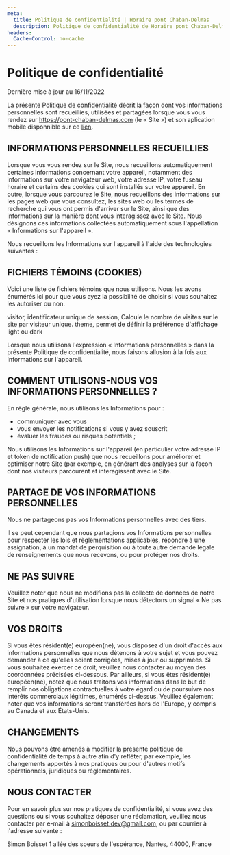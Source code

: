 ```yaml
---
meta:
  title: Politique de confidentialité | Horaire pont Chaban-Delmas
  description: Politique de confidentialité de Horaire pont Chaban-Delmas
headers:
  Cache-Control: no-cache
---
```


# Politique de confidentialité

Dernière mise à jour au 16/11/2022

La présente Politique de confidentialité décrit la façon dont vos informations personnelles sont recueillies, utilisées et partagées lorsque vous vous rendez sur https://pont-chaban-delmas.com (le « Site ») et son aplication mobile disponnible sur ce [lien](https://play.google.com/store/apps/details?id=com.simonboisset.monpontchaban&pli=1).

## INFORMATIONS PERSONNELLES RECUEILLIES

Lorsque vous vous rendez sur le Site, nous recueillons automatiquement certaines informations concernant votre appareil, notamment des informations sur votre navigateur web, votre adresse IP, votre fuseau horaire et certains des cookies qui sont installés sur votre appareil. En outre, lorsque vous parcourez le Site, nous recueillons des informations sur les pages web que vous consultez, les sites web ou les termes de recherche qui vous ont permis d'arriver sur le Site, ainsi que des informations sur la manière dont vous interagissez avec le Site. Nous désignons ces informations collectées automatiquement sous l'appellation « Informations sur l'appareil ».

Nous recueillons les Informations sur l'appareil à l'aide des technologies suivantes :

## FICHIERS TÉMOINS (COOKIES)

Voici une liste de fichiers témoins que nous utilisons. Nous les avons énumérés ici pour que vous ayez la possibilité de choisir si vous souhaitez les autoriser ou non.

visitor, identificateur unique de session, Calcule le nombre de visites sur le site par visiteur unique.
theme, permet de définir la préférence d'affichage light ou dark

Lorsque nous utilisons l'expression « Informations personnelles » dans la présente Politique de confidentialité, nous faisons allusion à la fois aux Informations sur l'appareil.

## COMMENT UTILISONS-NOUS VOS INFORMATIONS PERSONNELLES ?

En règle générale, nous utilisons les Informations pour :

- communiquer avec vous
- vous envoyer les notifications si vous y avez souscrit
- évaluer les fraudes ou risques potentiels ;

Nous utilisons les Informations sur l'appareil (en particulier votre adresse IP et token de notification push) que nous recueillons pour améliorer et optimiser notre Site (par exemple, en générant des analyses sur la façon dont nos visiteurs parcourent et interagissent avec le Site.

## PARTAGE DE VOS INFORMATIONS PERSONNELLES

Nous ne partageons pas vos Informations personnelles avec des tiers.

Il se peut cependant que nous partagions vos Informations personnelles pour respecter les lois et règlementations applicables, répondre à une assignation, à un mandat de perquisition ou à toute autre demande légale de renseignements que nous recevons, ou pour protéger nos droits.

## NE PAS SUIVRE

Veuillez noter que nous ne modifions pas la collecte de données de notre Site et nos pratiques d'utilisation lorsque nous détectons un signal « Ne pas suivre » sur votre navigateur.

## VOS DROITS

Si vous êtes résident(e) européen(ne), vous disposez d'un droit d'accès aux informations personnelles que nous détenons à votre sujet et vous pouvez demander à ce qu'elles soient corrigées, mises à jour ou supprimées. Si vous souhaitez exercer ce droit, veuillez nous contacter au moyen des coordonnées précisées ci-dessous.
Par ailleurs, si vous êtes résident(e) européen(ne), notez que nous traitons vos informations dans le but de remplir nos obligations contractuelles à votre égard ou de poursuivre nos intérêts commerciaux légitimes, énumérés ci-dessus. Veuillez également noter que vos informations seront transférées hors de l'Europe, y compris au Canada et aux États-Unis.

## CHANGEMENTS

Nous pouvons être amenés à modifier la présente politique de confidentialité de temps à autre afin d'y refléter, par exemple, les changements apportés à nos pratiques ou pour d'autres motifs opérationnels, juridiques ou réglementaires.

## NOUS CONTACTER

Pour en savoir plus sur nos pratiques de confidentialité, si vous avez des questions ou si vous souhaitez déposer une réclamation, veuillez nous contacter par e-mail à simonboisset.dev@gmail.com, ou par courrier à l'adresse suivante :

Simon Boisset
1 allée des soeurs de l'espérance, Nantes, 44000, France
